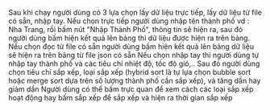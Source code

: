 Sau khi chạy người dùng có 3 lựa chọn lấy dữ liệu trực tiếp, lấy dữ liệu từ file có sẵn, nhập tay. 
Nếu chọn trực tiếp người dùng nhập tên thành phố vd : Nha Trang, rồi bấm nút "Nhập Thành Phố", thông tin
sẽ hiện ra, sau đó người dùng bấm hiện kết quả lên bảng thì dữ liệu được hiện ra trên bảng. 
Nếu chọn đọc từ file có sẵn người dùng bấm hiện kết quả lên bảng dữ liệu sẽ hiện ra trên bảng từ file json có sẵn
Nếu chọn nhập tay thì người dùng tự nhập tay thành phố và các tiêu chí nhiệt độ, tốc độ gió,..
Sau đó người dùng chọn tiêu chí sắp xếp, loại sắp xếp (hybrid sort là tự lựa chọn bubble sort hoặc merge sort dựa trên số lượng thành phố cần sắp xếp), và tăng dần hay giảm dần
Người dùng có thể bấm trực quan để xem cách các loại sắp xếp hoạt động hay bấm sắp xếp để sắp xếp và hiện ra thời gian sắp xếp
